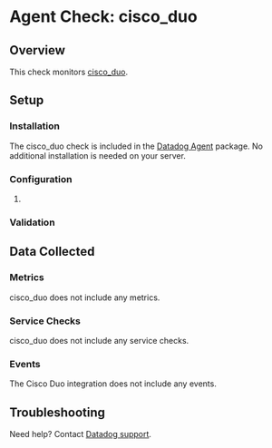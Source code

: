 # Agent Check: cisco_duo

## Overview

This check monitors [cisco_duo][1].

## Setup

### Installation

The cisco_duo check is included in the [Datadog Agent][2] package.
No additional installation is needed on your server.

### Configuration

1. <List of steps to configure this integration>

### Validation

<Steps to validate integration is functioning as expected>

## Data Collected

### Metrics

cisco_duo does not include any metrics.

### Service Checks

cisco_duo does not include any service checks.

### Events

The Cisco Duo integration does not include any events.

## Troubleshooting

Need help? Contact [Datadog support][3].

[1]: **LINK_TO_INTEGRATION_SITE**
[2]: https://app.datadoghq.com/account/settings#agent
[3]: https://docs.datadoghq.com/help/

